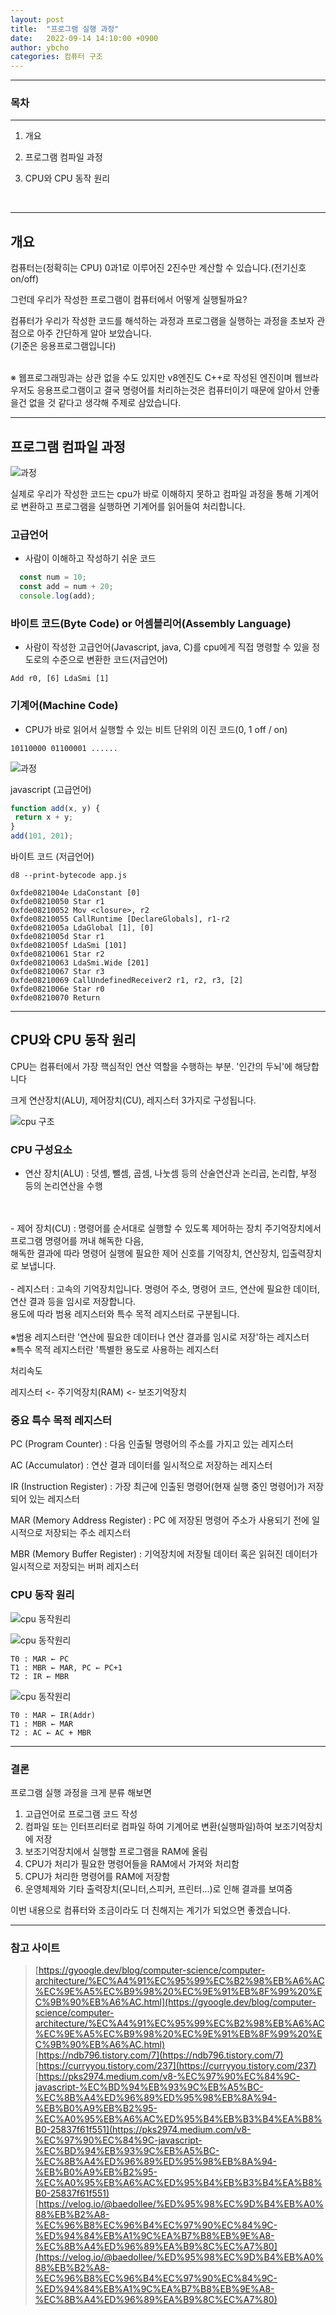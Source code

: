 ```yaml
---
layout: post
title:  "프로그램 실행 과정"
date:   2022-09-14 14:10:00 +0900
author: ybcho
categories: 컴퓨터 구조
---
```

<hr/>

### 목차

---

1. 개요
2. 프로그램 컴파일 과정
3. CPU와 CPU 동작 원리

   <br />

---
## 개요

컴퓨터는(정확히는 CPU) 0과1로 이루어진 2진수만 계산할 수 있습니다.(전기신호 on/off)

그런데 우리가 작성한 프로그램이 컴퓨터에서 어떻게 실행될까요?

컴퓨터가 우리가 작성한 코드를 해석하는 과정과 프로그램을 실행하는 과정을 초보자 관점으로 아주 간단하게 알아 보았습니다.
<br>(기준은 응용프로그램입니다)

<br>
※ 웹프로그래밍과는 상관 없을 수도 있지만 v8엔진도 C++로 작성된 엔진이며 웹브라우저도 응용프로그램이고 결국 명령어를 처리하는것은 컴퓨터이기
때문에 알아서 안좋을건 없을 것 같다고 생각해 주제로 삼았습니다.

<br />

---
## 프로그램 컴파일 과정

![과정](/assets/images/ybcho/program-compile.png)

실제로 우리가 작성한 코드는 cpu가 바로 이해하지 못하고 컴파일 과정을 통해 기계어로 변환하고
프로그램을 실행하면 기계어를 읽어들여 처리합니다.

### 고급언어
- 사람이 이해하고 작성하기 쉬운 코드

```jsx
  const num = 10;
  const add = num + 20;
  console.log(add);
```

### 바이트 코드(Byte Code) or 어셈블리어(Assembly Language)
- 사람이 작성한 고급언어(Javascript, java, C)를 cpu에게 직접 명령할 수 있을 정도로의 수준으로 변환한 코드(저급언어)

```
Add r0, [6] LdaSmi [1]
```

### 기계어(Machine Code)
- CPU가 바로 읽어서 실행할 수 있는 비트 단위의 이진 코드(0, 1  off / on)

```
10110000 01100001 ......
```

![과정](/assets/images/ybcho/assembly.png)


javascript (고급언어)
```jsx
function add(x, y) {
 return x + y;
}
add(101, 201);
```

바이트 코드 (저급언어)

```
d8 --print-bytecode app.js

0xfde0821004e LdaConstant [0]
0xfde08210050 Star r1
0xfde08210052 Mov <closure>, r2
0xfde08210055 CallRuntime [DeclareGlobals], r1-r2
0xfde0821005a LdaGlobal [1], [0]
0xfde0821005d Star r1
0xfde0821005f LdaSmi [101]
0xfde08210061 Star r2
0xfde08210063 LdaSmi.Wide [201]
0xfde08210067 Star r3
0xfde08210069 CallUndefinedReceiver2 r1, r2, r3, [2]
0xfde0821006e Star r0
0xfde08210070 Return
```

---

## CPU와 CPU 동작 원리

CPU는 컴퓨터에서 가장 핵심적인 연산 역할을 수행하는 부분. '인간의 두뇌'에 해당합니다

크게 연산장치(ALU), 제어장치(CU), 레지스터 3가지로 구성됩니다.

![cpu 구조](/assets/images/ybcho/cpu.png)

### CPU 구성요소

- 연산 장치(ALU) : 덧셈, 뺄셈, 곱셈, 나눗셈 등의 산술연산과 논리곱, 논리합, 부정 등의 논리연산을 수행
<br>
<br>
- 제어 장치(CU) : 명령어를 순서대로 실행할 수 있도록 제어하는 장치 주기억장치에서 프로그램 명령어를 꺼내 해독한 다음,
<br>해독한 결과에 따라 명령어 실행에 필요한 제어 신호를 기억장치, 연산장치, 입출력장치로 보냅니다.
  <br>
  <br>
- 레지스터 : 고속의 기억장치입니다. 명령어 주소, 명령어 코드, 연산에 필요한 데이터, 연산 결과 등을 임시로 저장합니다.
<br>용도에 따라 범용 레지스터와 특수 목적 레지스터로 구분됩니다.
<br><br>
※범용 레지스터란 '연산에 필요한 데이터나 연산 결과를 임시로 저장'하는 레지스터<br>
※특수 목적 레지스터란 '특별한 용도로 사용하는 레지스터

처리속도

레지스터 <- 주기억장치(RAM) <- 보조기억장치
<br />


### 중요 특수 목적 레지스터
PC (Program Counter) : 다음 인출될 명령어의 주소를 가지고 있는 레지스터

AC (Accumulator) : 연산 결과 데이터를 일시적으로 저장하는 레지스터

IR (Instruction Register) : 가장 최근에 인출된 명령어(현재 실행 중인 명령어)가 저장되어 있는 레지스터

MAR (Memory Address Register) : PC 에 저장된 명령어 주소가 사용되기 전에 일시적으로 저장되는 주소 레지스터

MBR (Memory Buffer Register) : 기억장치에 저장될 데이터 혹은 읽혀진 데이터가 일시적으로 저장되는 버퍼 레지스터

### CPU 동작 원리
![cpu 동작원리](/assets/images/ybcho/cpu3.jpg)


![cpu 동작원리](/assets/images/ybcho/cpu2.jpg)

```
T0 : MAR ← PC
T1 : MBR ← MAR, PC ← PC+1
T2 : IR ← MBR
```

![cpu 동작원리](/assets/images/ybcho/cpu4.jpg)

```
T0 : MAR ← IR(Addr)
T1 : MBR ← MAR
T2 : AC ← AC + MBR
```


---
### 결론

프로그램 실행 과정을 크게 분류 해보면

1. 고급언어로 프로그램 코드 작성
2. 컴파일 또는 인터프리터로 컴파일 하여 기계어로 변환(실행파일)하여 보조기억장치에 저장
3. 보조기억장치에서 실행할 프로그램을 RAM에 올림 
4. CPU가 처리가 필요한 명령어들을 RAM에서 가져와 처리함
5. CPU가 처리한 명령어를 RAM에 저장함
6. 운영체제와 기타 출력장치(모니터,스피커, 프린터...)로 인해 결과를 보여줌

이번 내용으로 컴퓨터와 조금이라도 더 친해지는 계기가 되었으면 좋겠습니다.

---
### 참고 사이트

> [https://gyoogle.dev/blog/computer-science/computer-architecture/%EC%A4%91%EC%95%99%EC%B2%98%EB%A6%AC%EC%9E%A5%EC%B9%98%20%EC%9E%91%EB%8F%99%20%EC%9B%90%EB%A6%AC.html](https://gyoogle.dev/blog/computer-science/computer-architecture/%EC%A4%91%EC%95%99%EC%B2%98%EB%A6%AC%EC%9E%A5%EC%B9%98%20%EC%9E%91%EB%8F%99%20%EC%9B%90%EB%A6%AC.html)</br>
> [https://ndb796.tistory.com/7](https://ndb796.tistory.com/7)</br>
> [https://curryyou.tistory.com/237](https://curryyou.tistory.com/237)</br>
> [https://pks2974.medium.com/v8-%EC%97%90%EC%84%9C-javascript-%EC%BD%94%EB%93%9C%EB%A5%BC-%EC%8B%A4%ED%96%89%ED%95%98%EB%8A%94-%EB%B0%A9%EB%B2%95-%EC%A0%95%EB%A6%AC%ED%95%B4%EB%B3%B4%EA%B8%B0-25837f61f551](https://pks2974.medium.com/v8-%EC%97%90%EC%84%9C-javascript-%EC%BD%94%EB%93%9C%EB%A5%BC-%EC%8B%A4%ED%96%89%ED%95%98%EB%8A%94-%EB%B0%A9%EB%B2%95-%EC%A0%95%EB%A6%AC%ED%95%B4%EB%B3%B4%EA%B8%B0-25837f61f551)</br>
> [https://velog.io/@baedollee/%ED%95%98%EC%9D%B4%EB%A0%88%EB%B2%A8-%EC%96%B8%EC%96%B4%EC%97%90%EC%84%9C-%ED%94%84%EB%A1%9C%EA%B7%B8%EB%9E%A8-%EC%8B%A4%ED%96%89%EA%B9%8C%EC%A7%80](https://velog.io/@baedollee/%ED%95%98%EC%9D%B4%EB%A0%88%EB%B2%A8-%EC%96%B8%EC%96%B4%EC%97%90%EC%84%9C-%ED%94%84%EB%A1%9C%EA%B7%B8%EB%9E%A8-%EC%8B%A4%ED%96%89%EA%B9%8C%EC%A7%80)</br>

